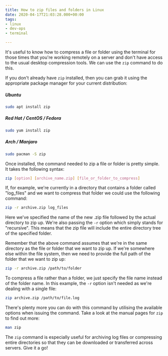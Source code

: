 ```yaml
---
title: How to zip files and folders in Linux
date: 2020-04-17T21:03:28.000+00:00
tags:
- linux
- dev-ops
- terminal

---
```

It's useful to know how to compress a file or folder using the terminal for those times that you're working remotely on a server and don't have access to the usual desktop compression tools. We can use the `zip` command to do this.

If you don't already have `zip` installed, then you can grab it using the appropriate package manager for your current distribution:

##### Ubuntu

```bash
sudo apt install zip
```

##### Red Hat / CentOS / Fedora

```bash
sudo yum install zip
```

##### Arch / Manjaro

```bash
sudo pacman -S zip
```

Once installed, the command needed to zip a file or folder is pretty simple. It takes the following syntax:

```bash
zip [option] [archive_name.zip] [file_or_folder_to_compress]
```

If, for example, we're currently in a directory that contains a folder called "log_files" and we want to compress that folder we could use the following command:

```bash
zip -r archive.zip log_files
```

Here we've specified the name of the new .zip file followed by the actual directory to zip up. We're also passing the `-r` option which simply stands for "recursive". This means that the zip file will include the entire directory tree of the specified folder.

Remember that the above command assumes that we're in the same directory as the file or folder that we want to zip up. If we're somewhere else within the file system, then we need to provide the full path of the folder that we want to zip up:

```bash
zip -r archive.zip /path/to/folder
```

To compress a file rather than a folder, we just specify the file name instead of the folder name. In this example, the `-r` option isn't needed as we're dealing with a single file:

```bash
zip archive.zip /path/to/file.log
```

There's plenty more you can do with this command by utilising the available options when issuing the command. Take a look at the manual pages for `zip` to find out more:

```bash
man zip
```

The `zip` command is especially useful for archiving log files or compressing entire directories so that they can be downloaded or transferred across servers. Give it a go!